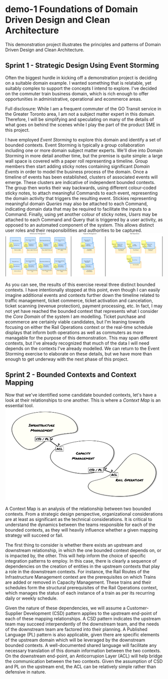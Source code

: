 # demo-1 Foundations of Domain Driven Design and Clean Architecture
This demonstration project illustrates the principles and patterns of Domain Driven Design and Clean Architecture.

## Sprint 1 - Strategic Design Using Event Storming
Often the biggest hurdle in kicking off a demonstration project is deciding on a suitable domain example. I wanted something that is relatable, yet suitably complex to support the concepts I intend to explore. I've decided on the commuter train business domain, which is rich enough to offer opportunities in administrative, operational and ecommerce areas.

Full disclosure: While I am a frequent commuter of the GO Transit service in the Greater Toronto area, I am not a subject matter expert in this domain. Therefore, I will be simplifying and speculating on many of the details of what goes on behind the scenes while I play the part of the product SME in this project.

I have employed _Event Storming_ to explore this domain and identify a set of bounded contexts. Event Storming is typically a group collaboration including one or more domain subject matter experts. We'll dive into Domain Storming in more detail another time, but the premise is quite simple: a large wall space is covered with a paper roll representing a timeline. Group members then start adding sticky notes containing significant _Domain Events_ in order to model the business process of the domain. Once a timeline of events has been established, clusters of associated events will emerge. These clusters are indicative of independent bounded contexts. The group then works their way backwards, using different colour-coded sticky notes, to attach meaningful Commands to each event, representing the domain activity that triggers the resulting event. Stickies representing meaningful domain _Queries_ may also be attached to each Command, indicating domain data that may be required to facilitate the inputs to a Command. Finally, using yet another colour of sticky notes, _Users_ may be attached to each Command and Query that is triggered by a user activity, as opposed to an automated component of the system. This allows distinct user roles and their responsibilities and authorities to be captured.
![Event Storming](docs/images/demo-1-event-storming.png "Event Storming")

As you can see, the results of this exercise reveal three distinct bounded contexts. I have intentionally stopped at this point, even though I can easily imagine additional events and contexts further down the timeline related to traffic management, ticket commerce, ticket activation and cancelation, ticket scanning (revenue protection), payment processing, etc. In fact, I may not yet have reached the bounded context that represents what I consider the _Core Domain_ of the system I am modelling. Ticket purchase and ecommerce are certainly viable candidates, but I'm leaning towards focusing on either the Rail Operations context or the real-time schedule displays that inform both operations as well as commuters as more managable for the purpose of this demonstration. This may span different contexts, but I've already recognized that much of the data I will need depends on the contexts I've already modelled. We can return to the Event Storming exercise to elaborate on these details, but we have more than enough to get underway with the next phase of this project.

## Sprint 2 - Bounded Contexts and Context Mapping
Now that we've identified some candidate bounded contexts, let's have a look at their relationships to one another. This is where a _Context Map_ is an essential tool.
![Context Map](docs/images/context_map.png)

A Context Map is an analysis of the relationship between two bounded contexts. From a strategic design perspective, organizational considerations are at least as significant as the technical considerations. It is critical to understand the dynamics between the teams responsible for each of the bounded contexts, as they will heavily influence whether a given mapping strategy will succeed or fail.

The first thing to consider is whether there exists an upstream and downstream relationship, in which the one bounded context depends on, or is impacted by, the other. This will help inform the choice of specific integration patterns to employ. In this case, there is clearly a sequence of dependencies on the creation of entities in the upstream contexts that play a role in the downstream contexts. For instance, the Rail Routes of the Infrastructure Management context are the prerequisites on which Trains are added or removed in Capacity Management. These trains and their schedules form the structural prerequisites of the Rail Operations context, which manages the status of each instance of a train as per its recurring daily or weekly schedule.

Given the nature of these dependencies, we will assume a Customer-Supplier Development (CSD) pattern applies to the upstream end-point of each of these mapping relationships. A CSD pattern indicates the upstream team may succeed interpendently of the downstream team, and the needs of the downstream team are factored into their planning. A Published Language (PL) pattern is also applicable, given there are specific elements of the upstream domain which will be leveraged by the downstream bounded contexts. A well-documented shared language will facilitate any necessary translation of this domain information between the two contexts. On the downstream end-point, an Anticorrupion Layer (ACL) will help bridge the communication between the two contexts. Given the assumption of CSD and PL on the upstream end, the ACL can be relatively simple rather than defensive in nature.